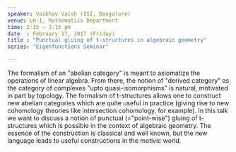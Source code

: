 ```yaml
---
speaker: Vaibhav Vaish (ISI, Bangalore)
venue: LH-1, Mathematics Department
time: 2:15 – 3:15 pm
date  : February 17, 2017 (Friday)
title : "Punctual gluing of t-structures in algebraic geometry"
series: "Eigenfunctions Seminar"

---
```


The formalism of an "abelian category" is meant to axiomatize
the operations of linear algebra. From there, the notion of "derived
category" as the category of complexes "upto quasi-isomorphisms" is
natural, motivated in part by topology. The formalism of t-structures
allows one to construct new abelian categories which are quite useful in
practice (giving rise to new cohomology theories like intersection
cohomology, for example). In this talk we want to discuss a notion of
punctual (="point-wise") gluing of t-structures which is possible in the
context of algebraic geometry. The essence of the construction is
classical and well known, but the new language leads to useful
constructions in the motivic world.
